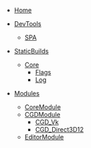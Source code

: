 <!--
 * @Author: your name
 * @Date: 2020-03-03 22:58:28
 * @LastEditTime: 2020-03-04 11:18:25
 * @LastEditors: Please set LastEditors
 * @Description: In User Settings Edit
 * @FilePath: \undefinedd:\SakuraDocument\_sidebar.md
 -->
<!-- docs/_sidebar.md -->

* [Home](/)

* [DevTools](DevTools/)
  * [SPA](DevTools/SPA/SakuraPackageAdminister.md)

* [StaticBuilds](StaticBuilds/)
  * [Core](StaticBuilds/Core/Core.md)
    * [Flags](StaticBuilds/Core/Flags.md)
    * [Log](StaticBuilds/Core/Log.md)

* [Modules](Modules/)
  * [CoreModule](Modules/Core/CoreModule.md)
  * [CGDModule](Modules/CGD/CGD.md)
    * [CGD_Vk](Modules/CGD/CGD_Vulkan.md) 
    * [CGD_Direct3D12](Modules/CGD/CGD_Direct3D12.md) 
  * [EditorModule](Modules/Editor/Editor.md)